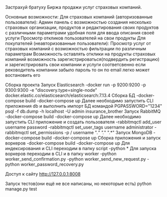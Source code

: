 Застрахуй братуху
Биржа продажи услуг страховых компаний.

Основные возможности:
Для страховых компаний (авторизованные пользователи):
Админ панель с возможностью создания несколько страховых организации, продуктов
и редактирования своих продуктов с различными параметрами
удобная поля для ввода описания своеё услуги
Просмотр откликов пользователей на свои продукты
Для покупателей (неавторизованные пользователи):
Просмотр услуг от страховых компаний с возможностью фильтрации по различным параметрам
Возможность оставлять отклики на продукты страховых компаний
возможность зарегистрироваться(подвердить регистрацию) и зарегистрировать свои компании и услуги соответсвенно
если реководитель компании забыло пароль то он по email легко может востановить его

Сборка проекта
    Запуск Elasticsearch
        -docker run -p 9200:9200 -p 9300:9300 -e "discovery.type=single-node" docker.elastic.co/elasticsearch/elasticsearch:7.13.4
    Сборка БД
        -docker-compose build
        -docker-compose up
        Далее необходимо запустить CLI приложения db и выполнить импорт БД командой
        PGPASSWORD="1234" psql -f db.dump -h localhost -U admin insurance_brother
    Запуск RabbitMQ
        -docker-compose build
        -docker-compose up
        Далее необходимо запустить CLI приложение и создать пользователя
        -rabbitmqctl add_user username password
        -rabbitmqctl set_user_tags username administrator
        -rabbitmqctl set_permissions -p / username ".*" ".*" ".*"
    Запуск MongoDB
        -docker-compose build
        -docker-compose up
    Сборка приложения и запуск воркеров
        -docker-compose build
        -docker-compose up
		Для индексирования и CLI переходим в папку script
        -python *
        Для запуска воркеров переходим в CLI и в папку worker
        -python worker_send_confirmation.py
        -python worker_send_new_request.py
        -python worker_password_recovery.py



Доступ к сайту
http://127.0.0.1:8008

Запуск тестов(они ещё не все написаны, но некоторые есть)
	python manage.py test
